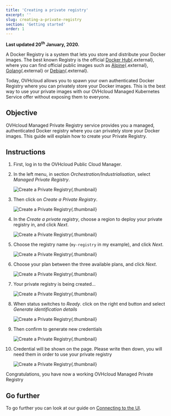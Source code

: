 ```yaml
---
title: 'Creating a private registry'
excerpt: ''
slug: creating-a-private-registry
section: 'Getting started'
order: 1
---
```


**Last updated 20<sup>th</sup> January, 2020.**

<style>
 pre {
     font-size: 14px;
 }
 pre.console {
   background-color: #300A24; 
   color: #ccc;
   font-family: monospace;
   padding: 5px;
   margin-bottom: 5px;
 }
 pre.console code {
   border: solid 0px transparent;
   color: #ccc;
   font-family: monospace !important;
   font-size: 0.75em;
 }
 .small {
     font-size: 0.75em;
 }
</style>


A Docker Registry is a system that lets you store and distribute your Docker images. The best known Registry is the official [Docker Hub](https://hub.docker.com/){.external}, where you can find official public images such as [Alpine](https://hub.docker.com/_/alpine){.external}, [Golang](https://hub.docker.com/_/golang){.external} or [Debian](https://hub.docker.com/_/debian){.external}.

Today, OVHcloud allows you to spawn your own authenticated Docker Registry where you can privately store your Docker images. This is the best way to use your private images with our OVHcloud Managed Kubernetes Service offer without exposing them to everyone.


## Objective

OVHcloud Managed Private Registry service provides you a managed, authenticated Docker registry where you can privately store your Docker images. This guide will explain how to create your Private Registry.

## Instructions

1. First, log in to the OVHcloud Public Cloud Manager.

1. In the left menu, in section *Orchestration/Industrialisation*, select *Managed Private Registry*.

    ![Create a Private Registry](images/create-a-private-registry-001.jpg){.thumbnail}

1. Then click on *Create a Private Registry*.

    ![Create a Private Registry](images/create-a-private-registry-002.jpg){.thumbnail}


1. In the *Create a private registry*, choose a region to deploy your private registry in, and click *Next*.

    ![Create a Private Registry](images/create-a-private-registry-003.jpg){.thumbnail}

1. Choose the registry name (`my-registry` in my example), and click *Next*.

    ![Create a Private Registry](images/create-a-private-registry-004.jpg){.thumbnail}


1. Choose your plan between the three available plans, and click *Next*.

    ![Create a Private Registry](images/create-a-private-registry-005.jpg){.thumbnail}

1. Your private registry is being created...

    ![Create a Private Registry](images/create-a-private-registry-006.jpg){.thumbnail}


1. When status switches to *Ready*. click on the right end button and select *Generate identification details*

    ![Create a Private Registry](images/create-a-private-registry-007.jpg){.thumbnail}

1. Then confirm to generate new credentials    

    ![Create a Private Registry](images/create-a-private-registry-008.jpg){.thumbnail}

1. Credential will be shown on the page. Please write then down, you will need them in order to use your private registry

    ![Create a Private Registry](images/create-a-private-registry-009.jpg){.thumbnail}


Congratulations, you have now a working OVHcloud Managed Private Registry

## Go further

To go further you can look at our guide on [Connecting to the UI](../connecting-to-the-ui/).
